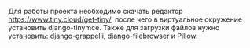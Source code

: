 Для работы проекта необходимо скачать редактор https://www.tiny.cloud/get-tiny/, после чего в виртуальное окружение установить django-tinymce.
Также для загрузки файлов нужно установить: django-grappelli, django-filebrowser и Pillow.
